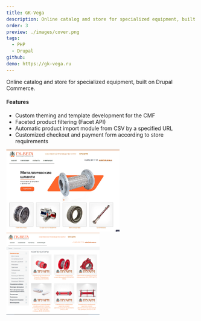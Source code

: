 ```yaml
---
title: GK-Vega
description: Online catalog and store for specialized equipment, built on Drupal Commerce.
order: 3
preview: ./images/cover.png
tags:
  - PHP
  - Drupal
github:
demo: https://gk-vega.ru
---
```

Online catalog and store for specialized equipment, built on Drupal Commerce.
#### Features
- Custom theming and template development for the CMF
- Faceted product filtering (Facet API)
- Automatic product import module from CSV by a specified URL
- Customized checkout and payment form according to store requirements


<img src="./images/cover.png" width="300" alt="index.en"  class="zoomable"/> <img src="./images/screen2.png" height="217" alt="index.en"  class="zoomable"/> 